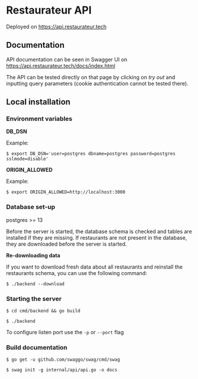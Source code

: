 # Restaurateur API

Deployed on https://api.restaurateur.tech

## Documentation

API documentation can be seen in Swagger UI on https://api.restaurateur.tech/docs/index.html

The API can be tested directly on that page by clicking on *try out*
and inputting query parameters (cookie authentication cannot be tested there).


## Local installation

### Environment variables 

**DB_DSN**

Example:

`$ export DB_DSN='user=postgres dbname=postgres password=postgres sslmode=disable'`

**ORIGIN_ALLOWED**

Example:

`$ export ORIGIN_ALLOWED=http://localhost:3000`

### Database set-up

postgres >= 13

Before the server is started, the database schema is checked and tables are installed
if they are missing. If restaurants are not present in the database, they are downloaded before the 
server is started.

**Re-downloading data**

If you want to download fresh data about all restaurants and reinstall the restaurants schema,
you can use the following command:

`$ ./backend --download`

### Starting the server

`$ cd cmd/backend && go build `

`$ ./backend`

To configure listen port use the `-p` or `--port` flag

### Build documentation

`$ go get -u github.com/swaggo/swag/cmd/swag`

`$ swag init -g internal/api/api.go -o docs`
